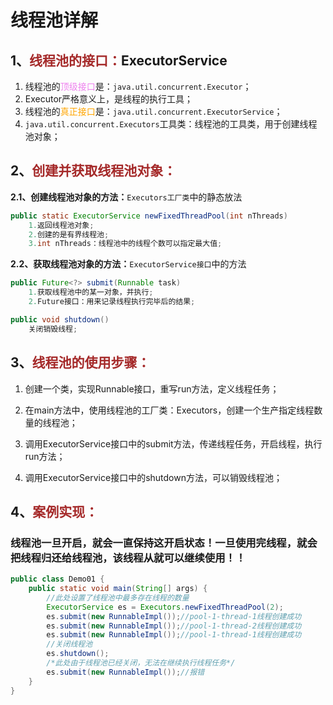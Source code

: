 # 线程池详解

## 1、<span style="color:brown">线程池的接口：</span>ExecutorService

1. 线程池的<span style="color:violet">顶级接口</span>是：`java.util.concurrent.Executor`；
2. Executor严格意义上，是线程的执行工具；
3. 线程池的<span style="color:orange">真正接口</span>是：`java.util.concurrent.ExecutorService`；
4. `java.util.concurrent.Executors`工具类：线程池的工具类，用于创建线程池对象；

## 2、<span style="color:brown">创建并获取线程池对象：</span>

**2.1、创建线程池对象的方法：**`Executors工厂类`中的静态放法

```java
public static ExecutorService newFixedThreadPool(int nThreads)
    1.返回线程池对象;
	2.创建的是有界线程池;
    3.int nThreads：线程池中的线程个数可以指定最大值;
```

**2.2、获取线程池对象的方法：**`ExecutorService接口`中的方法

```java
public Future<?> submit(Runnable task)
    1.获取线程池中的某一对象，并执行;
	2.Future接口：用来记录线程执行完毕后的结果;
```

```java
public void shutdown()
    关闭销毁线程;
```

## 3、<span style="color:brown">线程池的使用步骤：</span>

1. 创建一个类，实现Runnable接口，重写run方法，定义线程任务；
2. 在main方法中，使用线程池的工厂类：Executors，创建一个生产指定线程数量的线程池；
3. 调用ExecutorService接口中的submit方法，传递线程任务，开启线程，执行run方法；

4. 调用ExecutorService接口中的shutdown方法，可以销毁线程池；

## 4、<span style="color:brown">案例实现：</span>

### 线程池一旦开启，就会一直保持这开启状态！一旦使用完线程，就会把线程归还给线程池，该线程从就可以继续使用！！

```java
public class Demo01 {
    public static void main(String[] args) {
        //此处设置了线程池中最多存在线程的数量
        ExecutorService es = Executors.newFixedThreadPool(2);
        es.submit(new RunnableImpl());//pool-1-thread-1线程创建成功
        es.submit(new RunnableImpl());//pool-1-thread-2线程创建成功
        es.submit(new RunnableImpl());//pool-1-thread-1线程创建成功
        //关闭线程池
        es.shutdown();
        /*此处由于线程池已经关闭，无法在继续执行线程任务*/
        es.submit(new RunnableImpl());//报错
    }
}
```